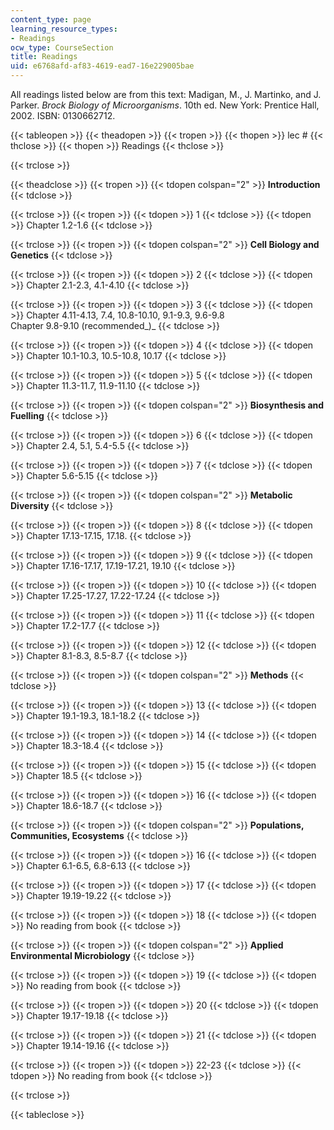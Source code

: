 ```yaml
---
content_type: page
learning_resource_types:
- Readings
ocw_type: CourseSection
title: Readings
uid: e6768afd-af83-4619-ead7-16e229005bae
---
```


All readings listed below are from this text: Madigan, M., J. Martinko, and J. Parker. _Brock Biology of Microorganisms_. 10th ed. New York: Prentice Hall, 2002. ISBN: 0130662712.

{{< tableopen >}}
{{< theadopen >}}
{{< tropen >}}
{{< thopen >}}
lec #
{{< thclose >}}
{{< thopen >}}
Readings
{{< thclose >}}

{{< trclose >}}

{{< theadclose >}}
{{< tropen >}}
{{< tdopen colspan="2" >}}
**Introduction**
{{< tdclose >}}

{{< trclose >}}
{{< tropen >}}
{{< tdopen >}}
1
{{< tdclose >}}
{{< tdopen >}}
Chapter 1.2-1.6
{{< tdclose >}}

{{< trclose >}}
{{< tropen >}}
{{< tdopen colspan="2" >}}
**Cell Biology and Genetics**
{{< tdclose >}}

{{< trclose >}}
{{< tropen >}}
{{< tdopen >}}
2
{{< tdclose >}}
{{< tdopen >}}
Chapter 2.1-2.3, 4.1-4.10
{{< tdclose >}}

{{< trclose >}}
{{< tropen >}}
{{< tdopen >}}
3
{{< tdclose >}}
{{< tdopen >}}
Chapter 4.11-4.13, 7.4, 10.8-10.10, 9.1-9.3, 9.6-9.8  
Chapter 9.8-9.10 (recommended_)_
{{< tdclose >}}

{{< trclose >}}
{{< tropen >}}
{{< tdopen >}}
4
{{< tdclose >}}
{{< tdopen >}}
Chapter 10.1-10.3, 10.5-10.8, 10.17
{{< tdclose >}}

{{< trclose >}}
{{< tropen >}}
{{< tdopen >}}
5
{{< tdclose >}}
{{< tdopen >}}
Chapter 11.3-11.7, 11.9-11.10
{{< tdclose >}}

{{< trclose >}}
{{< tropen >}}
{{< tdopen colspan="2" >}}
**Biosynthesis and Fuelling**
{{< tdclose >}}

{{< trclose >}}
{{< tropen >}}
{{< tdopen >}}
6
{{< tdclose >}}
{{< tdopen >}}
Chapter 2.4, 5.1, 5.4-5.5
{{< tdclose >}}

{{< trclose >}}
{{< tropen >}}
{{< tdopen >}}
7
{{< tdclose >}}
{{< tdopen >}}
Chapter 5.6-5.15
{{< tdclose >}}

{{< trclose >}}
{{< tropen >}}
{{< tdopen colspan="2" >}}
**Metabolic Diversity**
{{< tdclose >}}

{{< trclose >}}
{{< tropen >}}
{{< tdopen >}}
8
{{< tdclose >}}
{{< tdopen >}}
Chapter 17.13-17.15, 17.18.
{{< tdclose >}}

{{< trclose >}}
{{< tropen >}}
{{< tdopen >}}
9
{{< tdclose >}}
{{< tdopen >}}
Chapter 17.16-17.17, 17.19-17.21, 19.10
{{< tdclose >}}

{{< trclose >}}
{{< tropen >}}
{{< tdopen >}}
10
{{< tdclose >}}
{{< tdopen >}}
Chapter 17.25-17.27, 17.22-17.24
{{< tdclose >}}

{{< trclose >}}
{{< tropen >}}
{{< tdopen >}}
11
{{< tdclose >}}
{{< tdopen >}}
Chapter 17.2-17.7
{{< tdclose >}}

{{< trclose >}}
{{< tropen >}}
{{< tdopen >}}
12
{{< tdclose >}}
{{< tdopen >}}
Chapter 8.1-8.3, 8.5-8.7
{{< tdclose >}}

{{< trclose >}}
{{< tropen >}}
{{< tdopen colspan="2" >}}
**Methods**
{{< tdclose >}}

{{< trclose >}}
{{< tropen >}}
{{< tdopen >}}
13
{{< tdclose >}}
{{< tdopen >}}
Chapter 19.1-19.3, 18.1-18.2
{{< tdclose >}}

{{< trclose >}}
{{< tropen >}}
{{< tdopen >}}
14
{{< tdclose >}}
{{< tdopen >}}
Chapter 18.3-18.4
{{< tdclose >}}

{{< trclose >}}
{{< tropen >}}
{{< tdopen >}}
15
{{< tdclose >}}
{{< tdopen >}}
Chapter 18.5
{{< tdclose >}}

{{< trclose >}}
{{< tropen >}}
{{< tdopen >}}
16
{{< tdclose >}}
{{< tdopen >}}
Chapter 18.6-18.7
{{< tdclose >}}

{{< trclose >}}
{{< tropen >}}
{{< tdopen colspan="2" >}}
**Populations, Communities, Ecosystems**
{{< tdclose >}}

{{< trclose >}}
{{< tropen >}}
{{< tdopen >}}
16
{{< tdclose >}}
{{< tdopen >}}
Chapter 6.1-6.5, 6.8-6.13
{{< tdclose >}}

{{< trclose >}}
{{< tropen >}}
{{< tdopen >}}
17
{{< tdclose >}}
{{< tdopen >}}
Chapter 19.19-19.22
{{< tdclose >}}

{{< trclose >}}
{{< tropen >}}
{{< tdopen >}}
18
{{< tdclose >}}
{{< tdopen >}}
No reading from book
{{< tdclose >}}

{{< trclose >}}
{{< tropen >}}
{{< tdopen colspan="2" >}}
**Applied Environmental Microbiology**
{{< tdclose >}}

{{< trclose >}}
{{< tropen >}}
{{< tdopen >}}
19
{{< tdclose >}}
{{< tdopen >}}
No reading from book
{{< tdclose >}}

{{< trclose >}}
{{< tropen >}}
{{< tdopen >}}
20
{{< tdclose >}}
{{< tdopen >}}
Chapter 19.17-19.18
{{< tdclose >}}

{{< trclose >}}
{{< tropen >}}
{{< tdopen >}}
21
{{< tdclose >}}
{{< tdopen >}}
Chapter 19.14-19.16
{{< tdclose >}}

{{< trclose >}}
{{< tropen >}}
{{< tdopen >}}
22-23
{{< tdclose >}}
{{< tdopen >}}
No reading from book
{{< tdclose >}}

{{< trclose >}}

{{< tableclose >}}